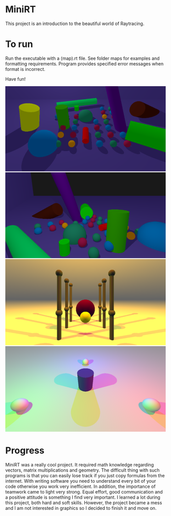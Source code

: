 # MiniRT
This project is an introduction to the beautiful world of Raytracing.

# To run

Run the executable with a (map).rt file. See folder maps for examples and formatting requirements. Program provides specified error messages when format is incorrect.

Have fun!

![1. MiniRT](/png/1.png)
![2. MiniRT](/png/2.png)
![3. MiniRT](/png/3.png)
![4. MiniRT](/png/4.png)

# Progress

MiniRT was a really cool project. It required math knowledge regarding vectors, matrix multiplications and geometry. The difficult thing with such programs is that you can easily lose track if you just copy formulas from the internet. With writing software you need to understand every bit of your code otherwise you work very inefficient. In addition, the importance of teamwork came to light very strong. Equal effort, good communication and a positive attitude is something I find very important. I learned a lot during this project, both hard and soft skills. However, the project became a mess and I am not interested in graphics so I decided to finish it and move on.
